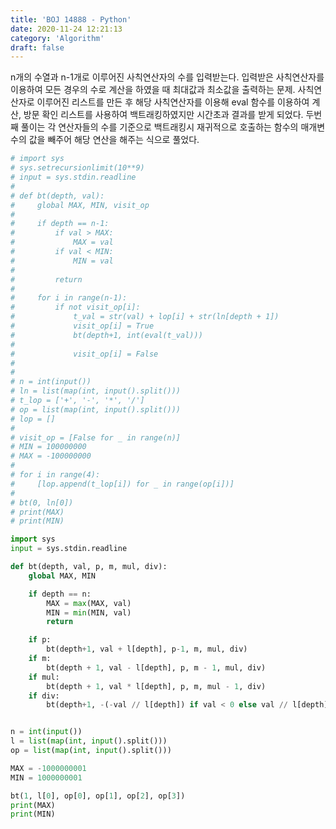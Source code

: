 ```yaml
---
title: 'BOJ 14888 - Python'
date: 2020-11-24 12:21:13
category: 'Algorithm'
draft: false
---
```

n개의 수열과 n-1개로 이루어진 사칙연산자의 수를 입력받는다. 입력받은 사칙연산자를 이용하여 모든 경우의 수로 계산을 하였을 때 최대값과 최소값을 출력하는 문제. 사칙연산자로 이루어진 리스트를 만든 후 해당 사칙연산자를 이용해 eval 함수를 이용하여 계산, 방문 확인 리스트를 사용하여 백트래킹하였지만 시간초과 결과를 받게 되었다. 두번째 풀이는 각 연산자들의 수를 기준으로 백트래킹시 재귀적으로 호출하는 함수의 매개변수의 값을 빼주어 해당 연산을 해주는 식으로 풀었다.
```python
# import sys
# sys.setrecursionlimit(10**9)
# input = sys.stdin.readline
#
# def bt(depth, val):
#     global MAX, MIN, visit_op
#
#     if depth == n-1:
#         if val > MAX:
#             MAX = val
#         if val < MIN:
#             MIN = val
#
#         return
#
#     for i in range(n-1):
#         if not visit_op[i]:
#             t_val = str(val) + lop[i] + str(ln[depth + 1])
#             visit_op[i] = True
#             bt(depth+1, int(eval(t_val)))
#
#             visit_op[i] = False
#
#
# n = int(input())
# ln = list(map(int, input().split()))
# t_lop = ['+', '-', '*', '/']
# op = list(map(int, input().split()))
# lop = []
#
# visit_op = [False for _ in range(n)]
# MIN = 100000000
# MAX = -100000000
#
# for i in range(4):
#     [lop.append(t_lop[i]) for _ in range(op[i])]
#
# bt(0, ln[0])
# print(MAX)
# print(MIN)

import sys
input = sys.stdin.readline

def bt(depth, val, p, m, mul, div):
    global MAX, MIN

    if depth == n:
        MAX = max(MAX, val)
        MIN = min(MIN, val)
        return

    if p:
        bt(depth+1, val + l[depth], p-1, m, mul, div)
    if m:
        bt(depth + 1, val - l[depth], p, m - 1, mul, div)
    if mul:
        bt(depth + 1, val * l[depth], p, m, mul - 1, div)
    if div:
        bt(depth+1, -(-val // l[depth]) if val < 0 else val // l[depth], p, m, mul, div - 1)


n = int(input())
l = list(map(int, input().split()))
op = list(map(int, input().split()))

MAX = -1000000001
MIN = 1000000001

bt(1, l[0], op[0], op[1], op[2], op[3])
print(MAX)
print(MIN)

```